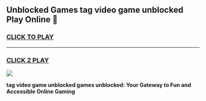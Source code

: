 
## Unblocked Games tag video game unblocked Play Online 👋
<h3>
<a href="https://news.freeplayer.one?title=tag_video_game_unblocked&ref=17F">CLICK TO PLAY</a></h3>
<hr>

<h3>
<a href="https://news.freeplayer.one?title=tag_video_game_unblocked&ref=17F">CLICK 2 PLAY</a>
  
</h3>

<a href="https://news.freeplayer.one?title=tag_video_game_unblocked&ref=17F/"><img src="https://clearcache.store/games.png"></a>


**tag video game unblocked games unblocked: Your Gateway to Fun and Accessible Online Gaming**
